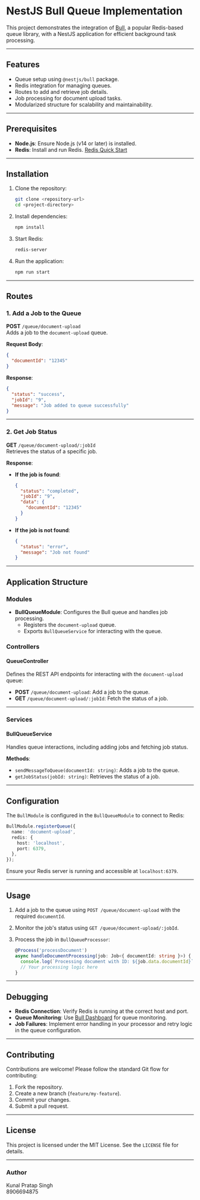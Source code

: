 
# NestJS Bull Queue Implementation

This project demonstrates the integration of [Bull](https://github.com/OptimalBits/bull), a popular Redis-based queue library, with a NestJS application for efficient background task processing.

---

## Features

- Queue setup using `@nestjs/bull` package.
- Redis integration for managing queues.
- Routes to add and retrieve job details.
- Job processing for document upload tasks.
- Modularized structure for scalability and maintainability.

---

## Prerequisites

- **Node.js**: Ensure Node.js (v14 or later) is installed.
- **Redis**: Install and run Redis. [Redis Quick Start](https://redis.io/docs/getting-started/installation/)

---

## Installation

1. Clone the repository:

   ```bash
   git clone <repository-url>
   cd <project-directory>
   ```

2. Install dependencies:

   ```bash
   npm install
   ```

3. Start Redis:

   ```bash
   redis-server
   ```

4. Run the application:

   ```bash
   npm run start
   ```

---

## Routes

### 1. Add a Job to the Queue

**POST** `/queue/document-upload`  
Adds a job to the `document-upload` queue.  

**Request Body**:  

```json
{
  "documentId": "12345"
}
```

**Response**:  

```json
{
  "status": "success",
  "jobId": "9",
  "message": "Job added to queue successfully"
}
```

---

### 2. Get Job Status

**GET** `/queue/document-upload/:jobId`  
Retrieves the status of a specific job.  

**Response**:  

- **If the job is found**:  

  ```json
  {
    "status": "completed",
    "jobId": "9",
    "data": {
      "documentId": "12345"
    }
  }
  ```

- **If the job is not found**:  

  ```json
  {
    "status": "error",
    "message": "Job not found"
  }
  ```

---

## Application Structure

### Modules

- **BullQueueModule**: Configures the Bull queue and handles job processing.
  - Registers the `document-upload` queue.
  - Exports `BullQueueService` for interacting with the queue.

### Controllers

#### QueueController

Defines the REST API endpoints for interacting with the `document-upload` queue:

- **POST** `/queue/document-upload`: Add a job to the queue.
- **GET** `/queue/document-upload/:jobId`: Fetch the status of a job.

---

### Services

#### BullQueueService

Handles queue interactions, including adding jobs and fetching job status.  

**Methods**:  

- `sendMessageToQueue(documentId: string)`: Adds a job to the queue.  
- `getJobStatus(jobId: string)`: Retrieves the status of a job.  

---

## Configuration

The `BullModule` is configured in the `BullQueueModule` to connect to Redis:

```typescript
BullModule.registerQueue({
  name: 'document-upload',
  redis: {
    host: 'localhost',
    port: 6379,
  },
});
```

Ensure your Redis server is running and accessible at `localhost:6379`.

---

## Usage

1. Add a job to the queue using `POST /queue/document-upload` with the required `documentId`.  

2. Monitor the job's status using `GET /queue/document-upload/:jobId`.  

3. Process the job in `BullQueueProcessor`:

   ```typescript
   @Process('processDocument')
   async handleDocumentProcessing(job: Job<{ documentId: string }>) {
     console.log(`Processing document with ID: ${job.data.documentId}`);
     // Your processing logic here
   }
   ```

---

## Debugging

- **Redis Connection**: Verify Redis is running at the correct host and port.
- **Queue Monitoring**: Use [Bull Dashboard](https://github.com/vcapretz/bull-board) for queue monitoring.
- **Job Failures**: Implement error handling in your processor and retry logic in the queue configuration.

---

## Contributing

Contributions are welcome! Please follow the standard Git flow for contributing:

1. Fork the repository.
2. Create a new branch (`feature/my-feature`).
3. Commit your changes.
4. Submit a pull request.

---

## License

This project is licensed under the MIT License. See the `LICENSE` file for details.

---

### Author

Kunal Pratap Singh  
8906694875 
